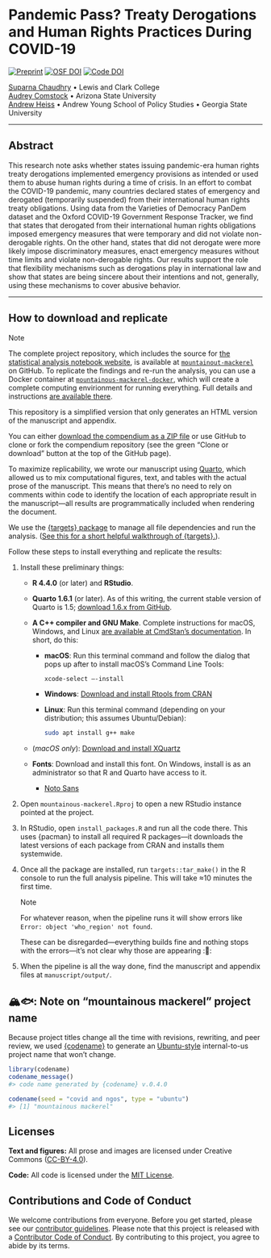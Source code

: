 

<!-- README.md is generated from README.qmd. Please edit that file -->

# Pandemic Pass? Treaty Derogations and Human Rights Practices During COVID-19

<!-- badges: start -->

[![Preprint](https://img.shields.io/badge/Preprint-10.31235%2Fosf.io%2Fy8ked-blue)](https://doi.org/10.31235/osf.io/y8ked)
[![OSF
DOI](https://img.shields.io/badge/OSF-10.17605%2FOSF.IO%2FAQVNK-blue)](https://doi.org/10.17605/OSF.IO/AQVNK)
[![Code
DOI](https://zenodo.org/badge/DOI/10.5281/zenodo.12817616.svg)](https://doi.org/10.5281/zenodo.12817616)
<!-- badges: end -->

[Suparna Chaudhry](https://www.suparnachaudhry.com/) • Lewis and Clark
College  
[Audrey Comstock](https://audreylcomstock.weebly.com/) • Arizona State
University  
[Andrew Heiss](https://www.andrewheiss.com/) • Andrew Young School of
Policy Studies • Georgia State University

------------------------------------------------------------------------

## Abstract

This research note asks whether states issuing pandemic-era human rights
treaty derogations implemented emergency provisions as intended or used
them to abuse human rights during a time of crisis. In an effort to
combat the COVID-19 pandemic, many countries declared states of
emergency and derogated (temporarily suspended) from their international
human rights treaty obligations. Using data from the Varieties of
Democracy PanDem dataset and the Oxford COVID-19 Government Response
Tracker, we find that states that derogated from their international
human rights obligations imposed emergency measures that were temporary
and did not violate non-derogable rights. On the other hand, states that
did not derogate were more likely impose discriminatory measures, enact
emergency measures without time limits and violate non-derogable rights.
Our results support the role that flexibility mechanisms such as
derogations play in international law and show that states are being
sincere about their intentions and not, generally, using these
mechanisms to cover abusive behavior.

------------------------------------------------------------------------

## How to download and replicate

> [!NOTE]
>
> The complete project repository, which includes the source for [the
> statistical analysis notebook
> website](https://stats.andrewheiss.com/mountainous-mackerel/), is
> available at
> [`mountainout-mackerel`](https://github.com/andrewheiss/mountainous-mackerel)
> on GitHub. To replicate the findings and re-run the analysis, you can
> use a Docker container at
> [`mountainous-mackerel-docker`](https://github.com/andrewheiss/mountainous-mackerel-docker),
> which will create a complete computing envirionment for running
> everything. Full details and instructions [are available
> there](https://github.com/andrewheiss/mountainous-mackerel-docker).
>
> This repository is a simplified version that only generates an HTML
> version of the manuscript and appendix.

You can either [download the compendium as a ZIP
file](./archive/main.zip) or use GitHub to clone or fork the compendium
repository (see the green “Clone or download” button at the top of the
GitHub page).

To maximize replicability, we wrote our manuscript using
[Quarto](https://quarto.org/), which allowed us to mix computational
figures, text, and tables with the actual prose of the manuscript. This
means that there’s no need to rely on comments within code to identify
the location of each appropriate result in the manuscript—all results
are programmatically included when rendering the document.

We use the [{targets} package](https://docs.ropensci.org/targets/) to
manage all file dependencies and run the analysis. ([See this for a
short helpful walkthrough of
{targets}.](https://books.ropensci.org/targets/walkthrough.html)).

Follow these steps to install everything and replicate the results:

1.  Install these preliminary things:

    - **R 4.4.0** (or later) and **RStudio**.

    - **Quarto 1.6.1** (or later). As of this writing, the current
      stable version of Quarto is 1.5; [download 1.6.x from
      GitHub](https://github.com/quarto-dev/quarto-cli/releases).

    - **A C++ compiler and GNU Make**. Complete instructions for macOS,
      Windows, and Linux [are available at CmdStan’s
      documentation](https://mc-stan.org/docs/cmdstan-guide/installation.html#cpp-toolchain).
      In short, do this:

      - **macOS**: Run this terminal command and follow the dialog that
        pops up after to install macOS’s Command Line Tools:

        ``` sh
        xcode-select –-install
        ```

      - **Windows**: [Download and install Rtools from
        CRAN](https://cran.r-project.org/bin/windows/Rtools/rtools44/rtools.html)

      - **Linux**: Run this terminal command (depending on your
        distribution; this assumes Ubuntu/Debian):

        ``` sh
        sudo apt install g++ make
        ```

    - (*macOS only*): [Download and install
      XQuartz](https://www.xquartz.org/)

    - **Fonts**: Download and install this font. On Windows, install is
      as an administrator so that R and Quarto have access to it.

      - [Noto Sans](https://fonts.google.com/specimen/Noto+Sans)

2.  Open `mountainous-mackerel.Rproj` to open a new RStudio instance
    pointed at the project.

3.  In RStudio, open `install_packages.R` and run all the code there.
    This uses {pacman} to install all required R packages—it downloads
    the latest versions of each package from CRAN and installs them
    systemwide.

4.  Once all the package are installed, run `targets::tar_make()` in the
    R console to run the full analysis pipeline. This will take ≈10
    minutes the first time.

    > [!NOTE]
    >
    > For whatever reason, when the pipeline runs it will show errors
    > like `Error: object 'who_region' not found`.
    >
    > These can be disregarded—everything builds fine and nothing stops
    > with the errors—it’s not clear why those are appearing ::shrug::

5.  When the pipeline is all the way done, find the manuscript and
    appendix files at `manuscript/output/`.

## 🏔️🐟: Note on “mountainous mackerel” project name

Because project titles change all the time with revisions, rewriting,
and peer review, we used [{codename}](http://svmiller.com/codename/) to
generate an [Ubuntu-style](https://wiki.ubuntu.com/DevelopmentCodeNames)
internal-to-us project name that won’t change.

``` r
library(codename)
codename_message()
#> code name generated by {codename} v.0.4.0

codename(seed = "covid and ngos", type = "ubuntu")
#> [1] "mountainous mackerel"
```

## Licenses

**Text and figures:** All prose and images are licensed under Creative
Commons ([CC-BY-4.0](http://creativecommons.org/licenses/by/4.0/)).

**Code:** All code is licensed under the [MIT License](LICENSE.md).

## Contributions and Code of Conduct

We welcome contributions from everyone. Before you get started, please
see our [contributor guidelines](CONTRIBUTING.md). Please note that this
project is released with a [Contributor Code of
Conduct](https://contributor-covenant.org/version/2/0/CODE_OF_CONDUCT.html).
By contributing to this project, you agree to abide by its terms.
